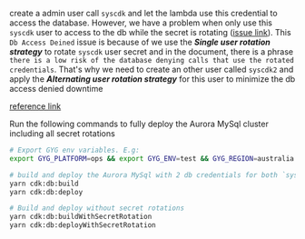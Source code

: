 create a admin user call `syscdk` and let the lambda use this credential to access the database. However, we have a problem when only use this `syscdk` user to access to the db while the secret is rotating ([issue link](https://guzman.atlassian.net/browse/BHPL-628)). This `Db Access Deined` issue is because of we use the ***Single user rotation strategy*** to rotate `syscdk` user secret and in the document, there is a phrase `there is a low risk of the database denying calls that use the rotated credentials`. That's why we need to create an other user called `syscdk2` and apply the ***Alternating user rotation strategy*** for this user to minimize the db access denied downtime 

[reference link](https://docs.aws.amazon.com/secretsmanager/latest/userguide/rotating-secrets_strategies.html)

Run the following commands to fully deploy the Aurora MySql cluster including all secret rotations
```bash
# Export GYG env variables. E.g:
export GYG_PLATFORM=ops && export GYG_ENV=test && GYG_REGION=australia

# build and deploy the Aurora MySql with 2 db credentials for both `syscdk` and `syscdk2` without `syscdk2` secret rotation. Because the `aws-cdk` only auto create the admin user (which we use to create syscdk) while ignore the creating of other users (even it was created with the `DatabaseSecret` in `aws-cdk-lib/aws-rds`). So that even when we created the infra for `rds-aurora-mysql` it won't create a user for it. and when we also create secret rotation at the same time, the rotate lambda will be triggered immediately and access to the db with the user credential that does not exist. That's why we need to create the `syscdk2` before creating the secret rotation on this user secret.
yarn cdk:db:build
yarn cdk:db:deploy

# Build and deploy without secret rotations
yarn cdk:db:buildWithSecretRotation
yarn cdk:db:deployWithSecretRotation
```